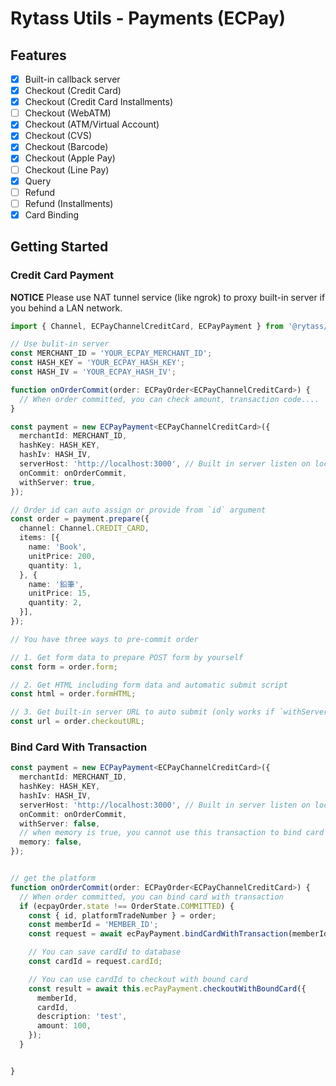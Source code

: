 # Rytass Utils - Payments (ECPay)

## Features

- [x] Built-in callback server
- [x] Checkout (Credit Card)
- [x] Checkout (Credit Card Installments)
- [ ] Checkout (WebATM)
- [x] Checkout (ATM/Virtual Account)
- [x] Checkout (CVS)
- [x] Checkout (Barcode)
- [x] Checkout (Apple Pay)
- [ ] Checkout (Line Pay)
- [x] Query
- [ ] Refund
- [ ] Refund (Installments)
- [x] Card Binding

## Getting Started

### Credit Card Payment

**NOTICE** Please use NAT tunnel service (like ngrok) to proxy built-in server if you behind a LAN network.

```typescript
import { Channel, ECPayChannelCreditCard, ECPayPayment } from '@rytass/payments-adapter-ecpay';

// Use bulit-in server
const MERCHANT_ID = 'YOUR_ECPAY_MERCHANT_ID';
const HASH_KEY = 'YOUR_ECPAY_HASH_KEY';
const HASH_IV = 'YOUR_ECPAY_HASH_IV';

function onOrderCommit(order: ECPayOrder<ECPayChannelCreditCard>) {
  // When order committed, you can check amount, transaction code....
}

const payment = new ECPayPayment<ECPayChannelCreditCard>({
  merchantId: MERCHANT_ID,
  hashKey: HASH_KEY,
  hashIv: HASH_IV,
  serverHost: 'http://localhost:3000', // Built in server listen on localhost:3000 or ngrok url
  onCommit: onOrderCommit,
  withServer: true,
});

// Order id can auto assign or provide from `id` argument
const order = payment.prepare({
  channel: Channel.CREDIT_CARD,
  items: [{
    name: 'Book',
    unitPrice: 200,
    quantity: 1,
  }, {
    name: '鉛筆',
    unitPrice: 15,
    quantity: 2,
  }],
});

// You have three ways to pre-commit order

// 1. Get form data to prepare POST form by yourself
const form = order.form;

// 2. Get HTML including form data and automatic submit script
const html = order.formHTML;

// 3. Get built-in server URL to auto submit (only works if `withServer` is set)
const url = order.checkoutURL;
```


### Bind Card With Transaction

```typescript
const payment = new ECPayPayment<ECPayChannelCreditCard>({
  merchantId: MERCHANT_ID,
  hashKey: HASH_KEY,
  hashIv: HASH_IV,
  serverHost: 'http://localhost:3000', // Built in server listen on localhost:3000 or ngrok url
  onCommit: onOrderCommit,
  withServer: false,
  // when memory is true, you cannot use this transaction to bind card
  memory: false,
});


// get the platform
function onOrderCommit(order: ECPayOrder<ECPayChannelCreditCard>) {
  // When order committed, you can bind card with transaction
  if (ecpayOrder.state !== OrderState.COMMITTED) {
    const { id, platformTradeNumber } = order;
    const memberId = 'MEMBER_ID';
    const request = await ecPayPayment.bindCardWithTransaction(memberId, platformTradeNumber, id);

    // You can save cardId to database
    const cardId = request.cardId;

    // You can use cardId to checkout with bound card
    const result = await this.ecPayPayment.checkoutWithBoundCard({
      memberId,
      cardId,
      description: 'test',
      amount: 100,
    });
  }


}
```
